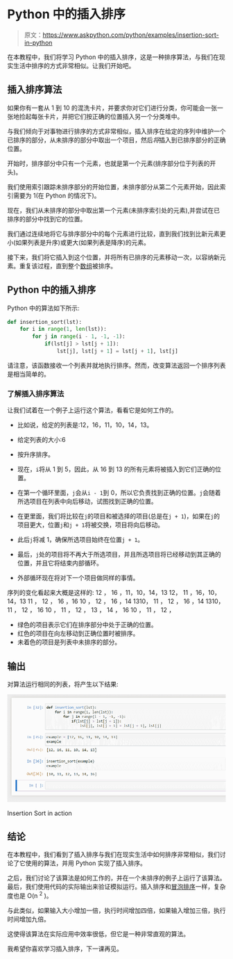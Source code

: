 # Python 中的插入排序

> 原文：<https://www.askpython.com/python/examples/insertion-sort-in-python>

在本教程中，我们将学习 Python 中的插入排序，这是一种排序算法，与我们在现实生活中排序的方式非常相似。让我们开始吧。

## 插入排序算法

如果你有一套从 1 到 10 的混洗卡片，并要求你对它们进行分类，你可能会一张一张地捡起每张卡片，并把它们按正确的位置插入另一个分类堆中。

与我们倾向于对事物进行排序的方式非常相似，插入排序在给定的序列中维护一个已排序的部分，从未排序的部分中取出一个项目，然后*将*插入到已排序部分的正确位置。

开始时，排序部分中只有一个元素，也就是第一个元素(排序部分位于列表的开头)。

我们使用索引跟踪未排序部分的开始位置，未排序部分从第二个元素开始，因此索引需要为 1(在 Python 的情况下)。

现在，我们从未排序的部分中取出第一个元素(未排序索引处的元素),并尝试在已排序的部分中找到它的位置。

我们通过连续地将它与排序部分中的每个元素进行比较，直到我们找到比新元素更小(如果列表是升序)或更大(如果列表是降序)的元素。

接下来，我们将它插入到这个位置，并将所有已排序的元素移动一次，以容纳新元素。重复该过程，直到整个[数组](https://www.askpython.com/python/array/python-array-declaration)被排序。

## Python 中的插入排序

Python 中的算法如下所示:

```py
def insertion_sort(lst):
    for i in range(1, len(lst)):
        for j in range(i - 1, -1, -1):
            if(lst[j] > lst[j + 1]):
                lst[j], lst[j + 1] = lst[j + 1], lst[j]

```

请注意，该函数接收一个列表并就地执行排序。然而，改变算法返回一个排序列表是相当简单的。

### 了解插入排序算法

让我们试着在一个例子上运行这个算法，看看它是如何工作的。

*   比如说，给定的列表是:12，16，11，10，14，13。
*   给定列表的大小:6
*   按升序排序。

*   现在，`i`将从 1 到 5，因此，从 16 到 13 的所有元素将被插入到它们正确的位置。
*   在第一个循环里面，`j`会从`i - 1`到 0，所以它负责找到正确的位置。`j`会随着所选项目在列表中向后移动，试图找到正确的位置。
*   在更里面，我们将比较在`j`的项目和被选择的项目(总是在`j + 1`)，如果在`j`的项目更大，位置`j`和`j + 1`将被交换，项目将向后移动。
*   此后`j`将减 1，确保所选项目始终在位置`j + 1`。
*   最后，`j`处的项目将不再大于所选项目，并且所选项目将已经移动到其正确的位置，并且它将结束内部循环。
*   外部循环现在将对下一个项目做同样的事情。

序列的变化看起来大概是这样的:
12 ， 16 ，11，10，14，13
12， 11 ，16，10，14，13
11 ， 12 ， 16 ，16 10 ， 12 ， 16 ，14
1310， 11 ， 12 ， 16 ，14
1310， 11 ， 12 ， 16
10 ， 11 ， 12 ， 13 ， 14 ， 16
10 ， 11 ， 12 ，

*   绿色的项目表示它们在排序部分中处于正确的位置。
*   红色的项目在向左移动到正确位置时被排序。
*   未着色的项目是列表中未排序的部分。

## 输出

对算法运行相同的列表，将产生以下结果:

![Insertion Sort Example](img/f6f3f386f8e7f9bcdc36856bcf26b23c.png)

Insertion Sort in action

## 结论

在本教程中，我们看到了插入排序与我们在现实生活中如何排序非常相似，我们讨论了它使用的算法，并用 Python 实现了插入排序。

之后，我们讨论了该算法是如何工作的，并在一个未排序的例子上运行了该算法。最后，我们使用代码的实际输出来验证模拟运行。插入排序和[冒泡排序](https://www.askpython.com/python/examples/bubble-sort-in-python)一样，复杂度也是 O(n <sup>2</sup> )。

与此类似，如果输入大小增加一倍，执行时间增加四倍，如果输入增加三倍，执行时间增加九倍。

这使得该算法在实际应用中效率很低，但它是一种非常直观的算法。

我希望你喜欢学习插入排序，下一课再见。
